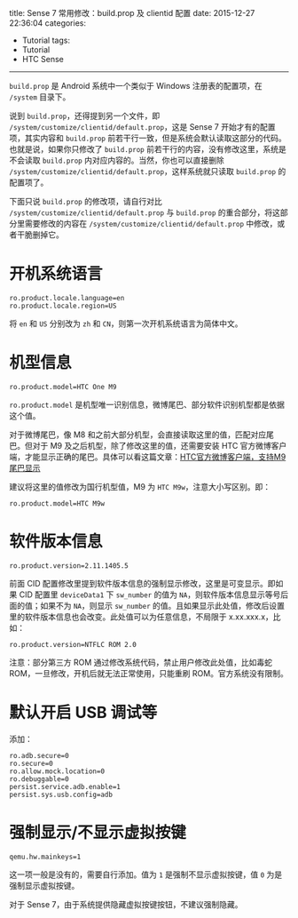 title: Sense 7 常用修改：build.prop 及 clientid 配置
date: 2015-12-27 22:36:04
categories:
- Tutorial
tags:
- Tutorial
- HTC Sense
---

`build.prop` 是 Android 系统中一个类似于 Windows 注册表的配置项，在 `/system` 目录下。

说到 `build.prop`，还得提到另一个文件，即 `/system/customize/clientid/default.prop`，这是 Sense 7 开始才有的配置项，其实内容和 `build.prop` 前若干行一致，但是系统会默认读取这部分的代码。也就是说，如果你只修改了 `build.prop` 前若干行的内容，没有修改这里，系统是不会读取 `build.prop` 内对应内容的。当然，你也可以直接删除 `/system/customize/clientid/default.prop`，这样系统就只读取 `build.prop` 的配置项了。

下面只说 `build.prop` 的修改项，请自行对比 `/system/customize/clientid/default.prop` 与 `build.prop` 的重合部分，将这部分里需要修改的内容在 `/system/customize/clientid/default.prop` 中修改，或者干脆删掉它。

<!-- more -->

# 开机系统语言 #

```
ro.product.locale.language=en
ro.product.locale.region=US
```

将 `en` 和 `US` 分别改为 `zh` 和 `CN`，则第一次开机系统语言为简体中文。

# 机型信息 #

```
ro.product.model=HTC One M9
```

`ro.product.model` 是机型唯一识别信息，微博尾巴、部分软件识别机型都是依据这个值。

对于微博尾巴，像 M8 和之前大部分机型，会直接读取这里的值，匹配对应尾巴。但对于 M9 及之后机型，除了修改这里的值，还需要安装 HTC 官方微博客户端，才能显示正确的尾巴。具体可以看这篇文章：[HTC官方微博客户端，支持M9尾巴显示](/2015/06/15/HTC-Weibo-App/)

建议将这里的值修改为国行机型值，M9 为 `HTC M9w`，注意大小写区别。即：

```
ro.product.model=HTC M9w
```

# 软件版本信息 #

```
ro.product.version=2.11.1405.5
```

前面 CID 配置修改里提到软件版本信息的强制显示修改，这里是可变显示。即如果 CID 配置里 `deviceData1` 下 `sw_number` 的值为 `NA`，则软件版本信息显示等号后面的值；如果不为 `NA`，则显示 `sw_number` 的值。且如果显示此处值，修改后设置里的软件版本信息也会改变。此处值可以为任意信息，不局限于 x.xx.xxx.x，比如：

```
ro.product.version=NTFLC ROM 2.0
```

注意：部分第三方 ROM 通过修改系统代码，禁止用户修改此处值，比如毒蛇 ROM，一旦修改，开机后就无法正常使用，只能重刷 ROM。官方系统没有限制。

# 默认开启 USB 调试等 #

添加：

```
ro.adb.secure=0
ro.secure=0
ro.allow.mock.location=0
ro.debuggable=0
persist.service.adb.enable=1
persist.sys.usb.config=adb
```

# 强制显示/不显示虚拟按键 #

```
qemu.hw.mainkeys=1
```

这一项一般是没有的，需要自行添加。值为 `1` 是强制不显示虚拟按键，值 `0` 为是强制显示虚拟按键。

对于 Sense 7，由于系统提供隐藏虚拟按键按钮，不建议强制隐藏。
